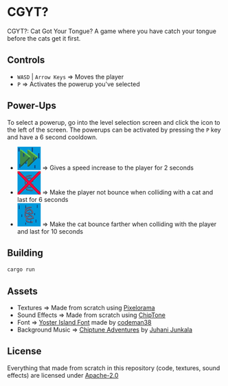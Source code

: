 # CGYT?

CGYT?: Cat Got Your Tongue? A game where you have catch your tongue before the cats get it first.

## Controls

- `WASD` | `Arrow Keys` => Moves the player
- `P` => Activates the powerup you've selected

## Power-Ups

To select a powerup, go into the level selection screen and click the icon to the left of the screen.
The powerups can be activated by pressing the `P` key and have a 6 second cooldown.

- ![Speed Up](res/speed_up_powerup.png) => Gives a speed increase to the player for 2 seconds
- ![No Bounce](res/no_bounce_powerup.png) => Make the player not bounce when colliding with a cat and last for 6 seconds
- ![Bouncier](res/bouncier_powerup.png) => Make the cat bounce farther when colliding with the player and last for 10 seconds

## Building

```bash
cargo run
```

## Assets

- Textures => Made from scratch using [Pixelorama](https://orama-interactive.itch.io/pixelorama)
- Sound Effects => Made from scratch using [ChipTone](https://sfbgames.itch.io/chiptone)
- Font => [Yoster Island Font](https://www.1001fonts.com/yoster-island-font.html) made by [codeman38](https://www.1001fonts.com/users/codeman38/)
- Background Music => [Chiptune Adventures](https://opengameart.org/content/4-chiptunes-adventure) by [Juhani Junkala](https://juhanijunkala.com)

## License

Everything that made from scratch in this repository (code, textures, sound effects) are licensed under [Apache-2.0](https://www.apache.org/licenses/LICENSE-2.0)
